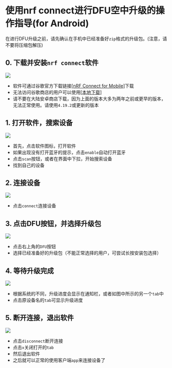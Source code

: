 # 使用nrf connect进行DFU空中升级的操作指导(for Android)

在进行DFU升级之前，请先确认在手机中已经准备好`zip`格式的升级包。(注意，请不要将压缩包解压)

## 0. 下载并安装`nrf connect`软件

![](./pic/icon.webp)

- 软件可通过谷歌官方下载链接[[nRF Connect for Mobile]](https://play.google.com/store/apps/details?id=no.nordicsemi.android.mcp)下载
- 无法访问谷歌商店的用户可以使用[[本地下载]](./apk/no.nordicsemi.android.mcp.apk)
- 请不要在大陆安卓商店下载，因为上面的版本大多为两年之前或更早的版本，无法正常使用。请使用`4.19.2`或更新的版本

## 1. 打开软件，搜索设备

![](./pic/GIF1.gif)

- 首先，点击软件图标，打开软件
- 如果出现没有打开蓝牙的提示，点击`enable`自动打开蓝牙
- 点击`scan`按钮，或者在界面中下拉，开始搜索设备
- 找到自己的设备



## 2. 连接设备

![](./pic/GIF2.gif)

- 点击`connect`连接设备



## 3. 点击DFU按钮，并选择升级包

![](./pic/GIF3.gif)

- 点击右上角的`DFU`按钮
- 选择已经准备好的升级包（不能正常选择的用户，可尝试长按安装包选择）



## 4. 等待升级完成

![](./pic/GIF4.gif)

- 根据系统的不同，升级进度会显示在通知栏，或者如图中所示的另一个`tab`中
- 点击原设备名的`tab`可显示升级进度



## 5. 断开连接，退出软件

![](./pic/GIF5.gif)

- 点击`disconnect`断开连接
- 点击`x`关闭打开的`tab`
- 然后退出软件
- 之后就可以正常的使用客户端`app`来连接设备了



